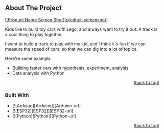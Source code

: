 <a name="readme-top"></a>

<!-- ABOUT THE PROJECT -->
## About The Project

[![Product Name Screen Shot][product-screenshot]](https://example.com)

Kids like to build toy cars with Lego, and always want to try it out. A track is a cool thing to play together.

I want to build a track to play with my kid, and I think it's fun if we can measure the speed of cars, so that we can dig into a lot of topics.

Here're some exampls:
* Building faster cars with hypothesis, experiment, analysis
* Data analysis with Python

<p align="right">(<a href="#readme-top">back to top</a>)</p>


### Built With

* [![Arduino][Arduino]][Arduino-url]
* [![ESP32][ESP32]][ESP32-url]
* [![Python][Python]][Python-url]

<p align="right">(<a href="#readme-top">back to top</a>)</p>
